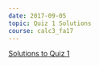 ```yaml
---
date: 2017-09-05
topic: Quiz 1 Solutions
course: calc3_fa17
---
```


[Solutions to Quiz 1](http://ckottke.ncf.edu/calc3/quiz1_solns.pdf)

